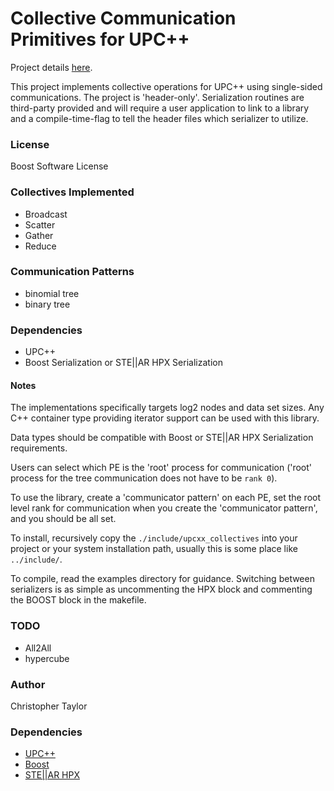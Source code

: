 <!-- Copyright (c) 2020 Christopher Taylor                                          -->
<!--                                                                                -->
<!--   Distributed under the Boost Software License, Version 1.0. (See accompanying -->
<!--   file LICENSE_1_0.txt or copy at http://www.boost.org/LICENSE_1_0.txt)        -->

# Collective Communication Primitives for UPC++

Project details [here](http://www.github.com/ct-clmsn/upcxx_collectives/).

This project implements collective operations for UPC++ using single-sided
communications. The project is 'header-only'. Serialization routines are
third-party provided and will require a user application to link to a
library and a compile-time-flag to tell the header files which serializer
to utilize.

### License

Boost Software License

### Collectives Implemented

* Broadcast
* Scatter
* Gather
* Reduce

### Communication Patterns

* binomial tree
* binary tree

### Dependencies

* UPC++
* Boost Serialization or STE||AR HPX Serialization

#### Notes

The implementations specifically targets log2 nodes and data set sizes. Any C++
container type providing iterator support can be used with this library.

Data types should be compatible with Boost or STE||AR HPX Serialization
requirements.

Users can select which PE is the 'root' process for communication ('root' process
for the tree communication does not have to be `rank 0`).

To use the library, create a 'communicator pattern' on each PE, set the root level rank
for communication when you create the 'communicator pattern', and you should be all set.

To install, recursively copy the `./include/upcxx_collectives` into your project
or your system installation path, usually this is some place like `../include/`.

To compile, read the examples directory for guidance. Switching between serializers
is as simple as uncommenting the HPX block and commenting the BOOST block in the
makefile.

### TODO
* All2All
* hypercube

### Author
Christopher Taylor

### Dependencies

* [UPC++](https://bitbucket.org/berkeleylab/upcxx/wiki/Home)
* [Boost](https://github.com/boostorg/boost)
* [STE||AR HPX](https://github.com/STEllAR-GROUP/hpx)

